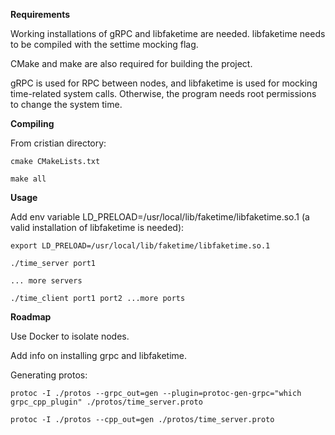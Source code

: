 **Requirements**

Working installations of gRPC and libfaketime are needed. libfaketime needs to be compiled with the settime mocking
flag.

CMake and make are also required for building the project.

gRPC is used for RPC between nodes, and libfaketime is used for mocking time-related system calls. Otherwise, the
program
needs root permissions to change the system time.

**Compiling**

From cristian directory:

`cmake CMakeLists.txt`

`make all`

**Usage**

Add env variable LD_PRELOAD=/usr/local/lib/faketime/libfaketime.so.1 (a valid installation of libfaketime is needed):

`export LD_PRELOAD=/usr/local/lib/faketime/libfaketime.so.1`

`./time_server port1`

`... more servers`

`./time_client port1 port2 ...more ports`

**Roadmap**

Use Docker to isolate nodes.

Add info on installing grpc and libfaketime.

Generating protos:

`protoc -I ./protos --grpc_out=gen --plugin=protoc-gen-grpc="which grpc_cpp_plugin" ./protos/time_server.proto`

`protoc -I ./protos --cpp_out=gen ./protos/time_server.proto`
